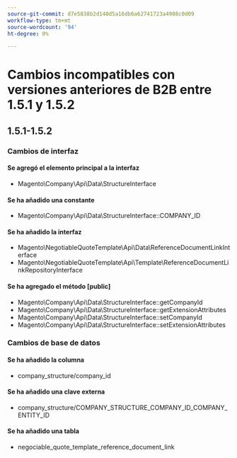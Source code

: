```yaml
---
source-git-commit: d7e5838b2d140d5a16db6a62741723a4908c0d09
workflow-type: tm+mt
source-wordcount: '94'
ht-degree: 0%

---
```

# Cambios incompatibles con versiones anteriores de B2B entre 1.5.1 y 1.5.2

## 1.5.1-1.5.2

### Cambios de interfaz

#### Se agregó el elemento principal a la interfaz

- Magento\Company\Api\Data\StructureInterface

#### Se ha añadido una constante

- Magento\Company\Api\Data\StructureInterface::COMPANY_ID

#### Se ha añadido la interfaz

- Magento\NegotiableQuoteTemplate\Api\Data\ReferenceDocumentLinkInterface
- Magento\NegotiableQuoteTemplate\Api\Template\ReferenceDocumentLinkRepositoryInterface

#### Se ha agregado el método [public]

- Magento\Company\Api\Data\StructureInterface::getCompanyId
- Magento\Company\Api\Data\StructureInterface::getExtensionAttributes
- Magento\Company\Api\Data\StructureInterface::setCompanyId
- Magento\Company\Api\Data\StructureInterface::setExtensionAttributes

### Cambios de base de datos

#### Se ha añadido la columna

- company_structure/company_id

#### Se ha añadido una clave externa

- company_structure/COMPANY_STRUCTURE_COMPANY_ID_COMPANY_ENTITY_ID

#### Se ha añadido una tabla

- negociable_quote_template_reference_document_link
